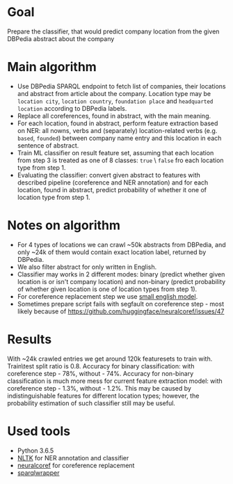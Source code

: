 # Goal

Prepare the classifier, that would predict company location from the given DBPedia abstract about the company

# Main algorithm

- Use DBPedia SPARQL endpoint to fetch list of companies, their locations and abstract from article about the company. Location type may be `location city`, `location country`, `foundation place` and `headquarted location` according to DBPedia labels.
- Replace all coreferences, found in abstract, with the main meaning.
- For each location, found in abstract, perform feature extraction based on NER: all nowns, verbs and (separately) location-related verbs (e.g. `based`, `founded`) between company name entry and this location in each sentence of abstract.
- Train ML classifier on result feature set, assuming that each location from step 3 is treated as one of 8 classes: `true` \ `false` fro each location type from step 1.
- Evaluating the classifier: convert given abstract to features with described pipeline (coreference and NER annotation) and for each location, found in abstract, predict probability of whether it one of location type from step 1.

# Notes on algorithm

- For 4 types of locations we can crawl ~50k abstracts from DBPedia, and only ~24k of them would contain exact location label, returned by DBPedia.
- We also filter abstract for only written in English.
- Classifier may works in 2 different modes: binary (predict whether given location is or isn't company location) and non-binary (predict probability of whether given location is one of location types from step 1).
- For coreference replacement step we use [small english model](https://github.com/huggingface/neuralcoref-models/releases/download/en_coref_sm-3.0.0/en_coref_sm-3.0.0.tar.gz).
- Sometimes prepare script fails with segfault on coreference step - most likely because of https://github.com/huggingface/neuralcoref/issues/47

# Results

With ~24k crawled entries we get around 120k featuresets to train with. Train\test split ratio is 0.8.
Accuracy for binary classification: with coreference step - 78%, without - 74%.
Accuracy for non-binary classification is much more mess for current feature extraction model: with coreference step - 1.3%, without - 1.2%. This may be caused by indistinguishable features for different location types; however, the probability estimation of such classifier still may be useful. 

# Used tools

- Python 3.6.5
- [NLTK](http://www.nltk.org/) for NER annotation and classifier
- [neuralcoref](https://github.com/huggingface/neuralcoref) for coreference replacement
- [sparqlwrapper](https://rdflib.github.io/sparqlwrapper/)
